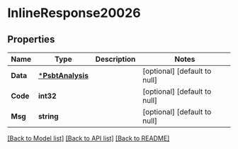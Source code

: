 # InlineResponse20026

## Properties
Name | Type | Description | Notes
------------ | ------------- | ------------- | -------------
**Data** | [***PsbtAnalysis**](PSBTAnalysis.md) |  | [optional] [default to null]
**Code** | **int32** |  | [optional] [default to null]
**Msg** | **string** |  | [optional] [default to null]

[[Back to Model list]](../README.md#documentation-for-models) [[Back to API list]](../README.md#documentation-for-api-endpoints) [[Back to README]](../README.md)

